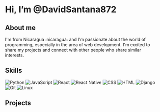 
<h1>Hi, I’m @DavidSantana872</h1> 

<h2>About me</h2>

<p>
     I'm from Nicaragua :nicaragua: and I'm passionate about the world of programming, especially in the area of ​​web development. I'm excited to share my projects and connect with other people who share similar interests.
</p> 

<h2>Skills</h2>
 
![Python](https://img.shields.io/badge/python-3670A0?style=for-the-badge&logo=python&logoColor=ffdd54) 
![JavaScript](https://img.shields.io/badge/javascript-%23323330.svg?style=for-the-badge&logo=javascript&logoColor=%23F7DF1E) 
![React](https://img.shields.io/badge/react-%2320232a.svg?style=for-the-badge&logo=react&logoColor=%2361DAFB) 
![React Native](https://img.shields.io/badge/React_Native-%2320232a.svg?style=for-the-badge&logo=react&logoColor=%2361DAFB) 
![CSS](https://img.shields.io/badge/CSS-%23254bdd.svg?style=for-the-badge&logo=css3&logoColor=white) 
![HTML](https://img.shields.io/badge/HTML-%23e44d26.svg?style=for-the-badge&logo=html5&logoColor=white)
![Django](https://img.shields.io/badge/Django-092E20?style=for-the-badge&logo=django&logoColor=white)
![Git](https://img.shields.io/badge/Git-%23F05032.svg?style=flat-square&logo=git&logoColor=white)
![Linux](https://img.shields.io/badge/Linux-FCC624?style=for-the-badge&logo=linux&logoColor=black)
<h2>Projects</h2>
